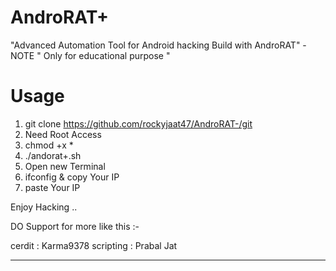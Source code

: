 # AndroRAT+


"Advanced Automation Tool for Android hacking Build with AndroRAT"
-NOTE " Only for educational purpose "


# Usage 
1. git clone https://github.com/rockyjaat47/AndroRAT-/git
2. Need Root Access
3. chmod +x *
4. ./andorat+.sh
5. Open new Terminal 
6. ifconfig & copy Your IP
7. paste Your IP

Enjoy Hacking ..

DO Support for more like this :-


cerdit : Karma9378
scripting : Prabal Jat

___________________________________________________________________________________________________________________________________________________________
